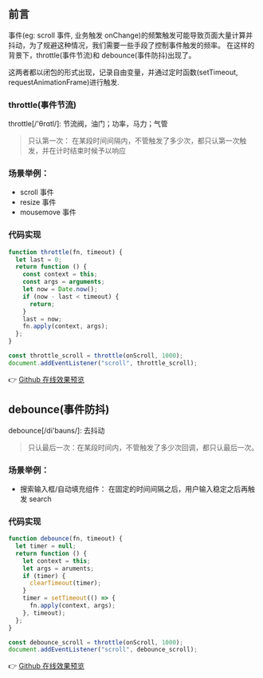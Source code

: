 ## 前言

事件(eg: scroll 事件, 业务触发 onChange)的频繁触发可能导致页面大量计算并抖动，为了规避这种情况，我们需要一些手段了控制事件触发的频率。
在这样的背景下，throttle(事件节流)和 debounce(事件防抖)出现了。

这两者都以闭包的形式出现，记录自由变量，并通过定时函数(setTimeout, requestAnimationFrame)进行触发.

### throttle(事件节流)

throttle[/'θrɑtl/]: 节流阀，油门；功率，马力；气管

> 只认第一次： 在某段时间间隔内，不管触发了多少次，都只认第一次触发，并在计时结束时候予以响应

### 场景举例：

- scroll 事件
- resize 事件
- mousemove 事件

### 代码实现

```js
function throttle(fn, timeout) {
  let last = 0;
  return function () {
    const context = this;
    const args = arguments;
    let now = Date.now();
    if (now - last < timeout) {
      return;
    }
    last = now;
    fn.apply(context, args);
  };
}

const throttle_scroll = throttle(onScroll, 1000);
document.addEventListener("scroll", throttle_scroll);
```

👉 [Github 在线效果预览](https://chenxiaoyao6228.github.io/html-preview/?https://github.com/chenxiaoyao6228/fe-notes/blob/main/代码手写题/_demo/throttle.html)

## debounce(事件防抖)

debounce[/di'bauns/]: 去抖动

> 只认最后一次：在某段时间内，不管触发了多少次回调，都只认最后一次。

### 场景举例：

- 搜索输入框/自动填充组件： 在固定的时间间隔之后，用户输入稳定之后再触发 search

### 代码实现

```js
function debounce(fn, timeout) {
  let timer = null;
  return function () {
    let context = this;
    let args = aruments;
    if (timer) {
      clearTimeout(timer);
    }
    timer = setTimeout(() => {
      fn.apply(context, args);
    }, timeout);
  };
}

const debounce_scroll = throttle(onScroll, 1000);
document.addEventListener("scroll", debounce_scroll);
```

👉 [Github 在线效果预览](https://chenxiaoyao6228.github.io/html-preview/?https://github.com/chenxiaoyao6228/fe-notes/blob/main/代码手写题/_demo/debounce.html)

